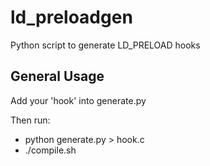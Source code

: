 # ld_preloadgen
Python script to generate LD_PRELOAD hooks

## General Usage
Add your 'hook' into generate.py

Then run: 
- python generate.py > hook.c
- ./compile.sh
